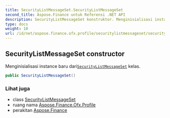 ```yaml
---
title: SecurityListMessageSet.SecurityListMessageSet
second_title: Aspose.Finance untuk Referensi .NET API
description: SecurityListMessageSet konstruktor. Menginisialisasi instance baru dariSecurityListMessageSet kelas.
type: docs
weight: 10
url: /id/net/aspose.finance.ofx.profile/securitylistmessageset/securitylistmessageset/
---
```

## SecurityListMessageSet constructor

Menginisialisasi instance baru dari[`SecurityListMessageSet`](../) kelas.

```csharp
public SecurityListMessageSet()
```

### Lihat juga

* class [SecurityListMessageSet](../)
* ruang nama [Aspose.Finance.Ofx.Profile](../../securitylistmessageset/)
* perakitan [Aspose.Finance](../../../)



